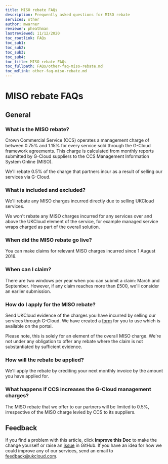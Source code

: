 ```yaml
---
title: MISO rebate FAQs
description: Frequently asked questions for MISO rebate
services: other
author: mwarner
reviewer: pheathman
lastreviewed: 11/12/2020
toc_rootlink: FAQs
toc_sub1: 
toc_sub2:
toc_sub3:
toc_sub4:
toc_title: MISO rebate FAQs
toc_fullpath: FAQs/other-faq-miso-rebate.md
toc_mdlink: other-faq-miso-rebate.md
---
```


# MISO rebate FAQs

## General

### What is the MISO rebate?

Crown Commercial Service (CCS) operates a management charge of between 0.75% and 1.15% for every service sold through the G-Cloud framework agreements. This charge is calculated from monthly reports submitted by G-Cloud suppliers to the CCS Management Information System Online (MISO).

We'll rebate 0.5% of the charge that partners incur as a result of selling our services via G-Cloud.

### What is included and excluded?

We'll rebate any MISO charges incurred directly due to selling UKCloud services.

We won't rebate any MISO charges incurred for any services over and above the UKCloud element of the service, for example managed service wraps charged as part of the overall solution.

### When did the MISO rebate go live?

You can make claims for relevant MISO charges incurred since 1 August 2016.

### When can I claim?

There are two windows per year when you can submit a claim: March and September. However, if any claim reaches more than £500, we'll consider an earlier submission.

### How do I apply for the MISO rebate?

Send UKCloud evidence of the charges you have incurred by selling our services through G-Cloud. We have created a [form](https://cas.frn00006.ukcloud.com/Docs/Documents/UKC-FRM-159%20UKCloud%20Partner%20Miso%20Claim.xlsx?AWSAccessKeyId=438-1048-5-aefff7-1&Expires=1667646130&Signature=b1Dzbkk%2Blqe9Ue%2FQDkFeQVHzgg4%3D) for you to use which is available on the portal.

Please note, this is solely for an element of the overall MISO charge. We're not under any obligation to offer any rebate where the claim is not substantiated by sufficient evidence.

### How will the rebate be applied?

We'll apply the rebate by crediting your next monthly invoice by the amount you have applied for.

### What happens if CCS increases the G-Cloud management charges?

The MISO rebate that we offer to our partners will be limited to 0.5%, irrespective of the MISO charge levied by CCS to its suppliers.

## Feedback

If you find a problem with this article, click **Improve this Doc** to make the change yourself or raise an [issue](https://github.com/UKCloud/documentation/issues) in GitHub. If you have an idea for how we could improve any of our services, send an email to <feedback@ukcloud.com>.
